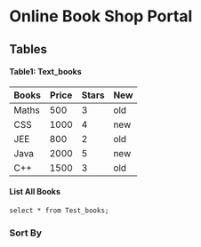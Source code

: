 # Online Book Shop Portal

## Tables

#### Table1: Text_books
| Books | Price | Stars | New |
| -- | -- | -- | -- |
| Maths | 500 | 3 | old |
| CSS | 1000 | 4 | new |
| JEE | 800 | 2 | old |
| Java | 2000 | 5 | new |
| C++ | 1500 | 3 | old |

#### List All Books
`
select * from Test_books;
`

### Sort By
